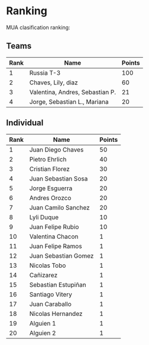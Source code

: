 # Ranking

MUA clasification ranking:

## Teams
| Rank | Name | Points |
| --- | --- | --- |
| 1  	| Russia T-3  	| 100  	|
| 2   | Chaves, Lily, diaz | 60   |
| 3   | Valentina, Andres, Sebastian P. | 21 |
| 4   | Jorge, Sebastian L., Mariana | 20 |



## Individual
| Rank | Name | Points |
| --- | --- | --- |
| 1  	| Juan Diego Chaves  	| 50  	|
| 2  	| Pietro Ehrlich  	| 40  	|
| 3  	| Cristian Florez  	| 30  	|
| 4  	| Juan Sebastian Sosa  	|  20 	|
| 5  	| Jorge Esguerra  	| 20  	|
| 6  	| Andres Orozco  	|  20 	|
| 7  	| Juan Camilo Sanchez  	| 20  	|
| 8  	| Lyli Duque  	| 10  	|
| 9  	| Juan Felipe Rubio  	| 10  	|
| 10  	| Valentina Chacon  	| 1  	|
| 11  	|  Juan Felipe Ramos 	| 1  	|
| 12  	| Juan Sebastian Gomez  	|  1 	|
| 13  	| Nicolas Tobo  	|  1 	|
| 14  	| Cañizarez  	|  1 	|
| 15  	| Sebastian Estupiñan  	|  1 	|
| 16  	| Santiago Vitery  	| 1  	|
| 17  	| Juan Caraballo  	| 1  	|
| 18  	| Nicolas Hernandez  	| 1  	|
| 19  	|  Alguien 1 	| 1  	|
| 20    | Alguien 2   | 1   |

